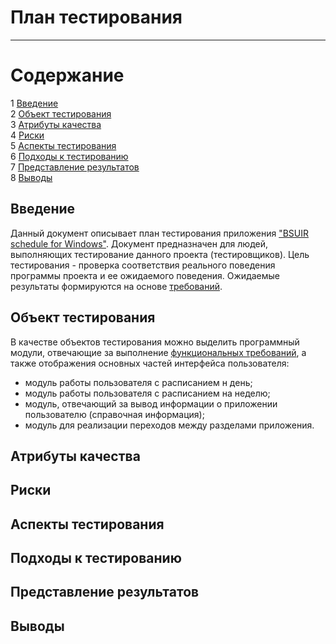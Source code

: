 # План тестирования
---

# Содержание
1 [Введение](#introduction)  
2 [Объект тестирования](#items)  
3 [Атрибуты качества](#quality)  
4 [Риски](#risk)  
5 [Аспекты тестирования](#features)  
6 [Подходы к тестированию](#approach)  
7 [Представление результатов](#pass)  
8 [Выводы](#conclusion)

<a name="introduction"/>

## Введение

Данный документ описывает план тестирования приложения ["BSUIR schedule for Windows"](https://github.com/AnjeyNov/TRTPO-Project). Документ предназначен для людей, выполняющих тестирование данного проекта (тестировщиков). Цель тестирования - проверка соответствия реального поведения программы проекта и ее ожидаемого поведения. Ожидаемые результаты формируются на основе [требований](https://github.com/AnjeyNov/TRTPO-Project/blob/master/Documents/Requirements/Software%20Requirements%20Specification.md).

<a name="items"/>

## Объект тестирования

В качестве объектов тестирования можно выделить программный модули, отвечающие за выполнение [функциональных требований](https://github.com/AnjeyNov/TRTPO-Project/blob/master/Documents/Requirements/Software%20Requirements%20Specification.md#31-%D1%84%D1%83%D0%BD%D0%BA%D1%86%D0%B8%D0%BE%D0%BD%D0%B0%D0%BB%D1%8C%D0%BD%D1%8B%D0%B5-%D1%82%D1%80%D0%B5%D0%B1%D0%BE%D0%B2%D0%B0%D0%BD%D0%B8%D1%8F), а также отображения основных частей интерфейса пользователя:

* модуль работы пользователя с расписанием н день;
* модуль работы пользователя с расписанием на неделю;
* модуль, отвечающий за вывод информации о приложении пользователю (справочная информация);
* модуль для реализации переходов между разделами приложения. 

<a name="quality"/>

## Атрибуты качества

<a name="risk"/>

## Риски

<a name="features"/>

## Аспекты тестирования

<a name="approach"/>

## Подходы к тестированию

<a name="pass"/>

## Представление результатов

<a name="conclusion"/>

## Выводы
